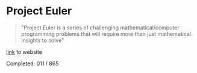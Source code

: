 # Project Euler

> "Project Euler is a series of challenging mathematical/computer programming problems that will require more than just mathematical insights to solve"

[link](https://projecteuler.net) to website

Completed: 011 / 865

